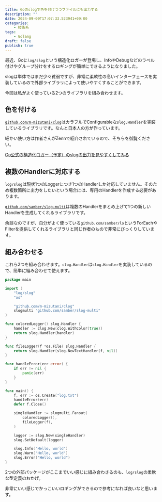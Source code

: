```yaml
---
title: Goのslogで色を付けつつファイルにも出力する
description: ""
date: 2024-09-09T17:07:33.523941+09:00
categories:
    - 技術系
tags:
    - Golang
draft: false
publish: true
---
```


最近、Goに`log/slog`という構造化ロガーが登場し、InfoやDebugなどのラベル付けやグループ分けをするロギングが簡単にできるようになりました。

slogは単体ではまだ少々貧弱ですが、非常に柔軟性の高いインターフェースを実装しているので外部ライブラリによって使いやすくすることができます。

今回は私がよく使っている2つのライブラリを組み合わせます。

## 色を付ける

[`github.com/m-mizutani/clog`](https://github.com/m-mizutani/clog)はカラフルでConfigurableな`slog.Handler`を実装しているライブラリです。なんと日本人の方が作っています。

細かい使い方は作者さんがZennで紹介されているので、そちらを御覧ください。

[Go公式の構造化ロガー（予定）のslogの出力を見やすくしてみる](https://zenn.dev/mizutani/articles/golang-clog-handler)

## 複数のHandlerに対応する

`log/slog`は現状1つのLoggerにつき1つのHandlerしか対応していません。そのため複数箇所に出力をしたいという場合には、専用のHandlerを作成する必要があります。

[`github.com/samber/slog-multi`](https://github.com/samber/slog-multi)は複数のHandlerをまとめ上げて1つの新しいHandlerを生成してくれるライブラリです。

余談なのですが、自分がよく使っている`github.com/samber/lo`というForEachやFilterを提供してくれるライブラリと同じ作者のもので非常にびっくりしています。

## 組み合わせる

これら2つを組み合わせます。`clog.Handler`は`slog.Handler`を実装しているので、簡単に組み合わせて使えます。

```go
package main

import (
	"log/slog"
	"os"

	"github.com/m-mizutani/clog"
	slogmulti "github.com/samber/slog-multi"
)

func coloredLogger() slog.Handler {
	handler := clog.New(clog.WithColor(true))
	return slog.Handler(handler)
}

func fileLogger(f *os.File) slog.Handler {
	return slog.Handler(slog.NewTextHandler(f, nil))
}

func handleError(err error) {
	if err != nil {
		panic(err)
	}
}

func main() {
	f, err := os.Create("log.txt")
	handleError(err)
	defer f.Close()

	singleHandler := slogmulti.Fanout(
		coloredLogger(),
		fileLogger(f),
	)

	logger := slog.New(singleHandler)
	slog.SetDefault(logger)

	slog.Info("Hello, world")
	slog.Warn("Hello, world")
	slog.Error("Hello, world")
}
```

2つの外部パッケージがここまでいい感じに組み合わさるのも、`log/slog`の柔軟な型定義のおかげ。

非常にいい感じでかっこいいロギングができるので参考になれば良いなと思います。
